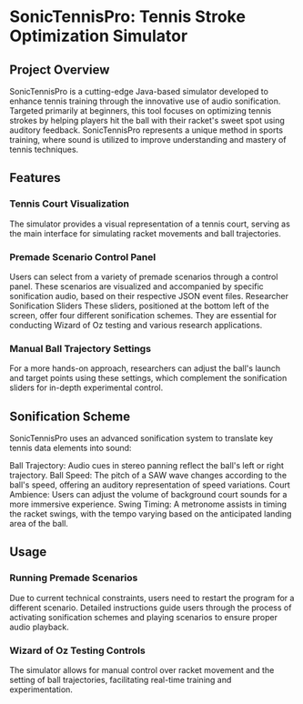 # SonicTennisPro: Tennis Stroke Optimization Simulator

## Project Overview
SonicTennisPro is a cutting-edge Java-based simulator developed to enhance tennis training through the innovative use of audio sonification. Targeted primarily at beginners, this tool focuses on optimizing tennis strokes by helping players hit the ball with their racket's sweet spot using auditory feedback. SonicTennisPro represents a unique method in sports training, where sound is utilized to improve understanding and mastery of tennis techniques.

## Features

### Tennis Court Visualization
The simulator provides a visual representation of a tennis court, serving as the main interface for simulating racket movements and ball trajectories.

### Premade Scenario Control Panel
Users can select from a variety of premade scenarios through a control panel. These scenarios are visualized and accompanied by specific sonification audio, based on their respective JSON event files.
Researcher Sonification Sliders
These sliders, positioned at the bottom left of the screen, offer four different sonification schemes. They are essential for conducting Wizard of Oz testing and various research applications.

### Manual Ball Trajectory Settings
For a more hands-on approach, researchers can adjust the ball's launch and target points using these settings, which complement the sonification sliders for in-depth experimental control.

## Sonification Scheme
SonicTennisPro uses an advanced sonification system to translate key tennis data elements into sound:

Ball Trajectory: Audio cues in stereo panning reflect the ball's left or right trajectory.
Ball Speed: The pitch of a SAW wave changes according to the ball's speed, offering an auditory representation of speed variations.
Court Ambience: Users can adjust the volume of background court sounds for a more immersive experience.
Swing Timing: A metronome assists in timing the racket swings, with the tempo varying based on the anticipated landing area of the ball.

## Usage
### Running Premade Scenarios
Due to current technical constraints, users need to restart the program for a different scenario.
Detailed instructions guide users through the process of activating sonification schemes and playing scenarios to ensure proper audio playback.

### Wizard of Oz Testing Controls
The simulator allows for manual control over racket movement and the setting of ball trajectories, facilitating real-time training and experimentation.

